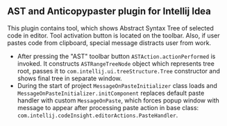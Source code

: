 ## AST and Anticopypaster plugin for Intellij Idea

This plugin contains tool, which shows Abstract Syntax Tree of selected code in editor. Tool activation button is located on the toolbar. Also, if user pastes code from clipboard, special message distracts user from work.

* After pressing the "AST" toolbar button `ASTAction.actionPerformed` is invoked. It constructs `ASTRangeTreeNode` object which represents tree root, passes it to `com.intellij.ui.treeStructure.Tree` constructor and shows final tree in separate window.
* During the start of project `MessageOnPasteInitializer` class loads and `MessageOnPasteInitializer.initComponent` replaces default paste handler with custom `MessageOnPaste`, which forces popup window with message to appear after processing paste action in base class: `com.intellij.codeInsight.editorActions.PasteHandler`.
